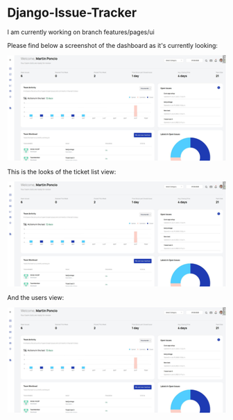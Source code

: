# Django-Issue-Tracker

I am currently working on branch features/pages/ui

Please find below a screenshot of the dashboard as it's currently looking:

<img src="./screenshots/dashboard.jpg" width="700" />

This is the looks of the ticket list view:

<img src="./screenshots/dashboard.jpg" width="700" />

And the users view:

<img src="./screenshots/dashboard.jpg" width="700" />
